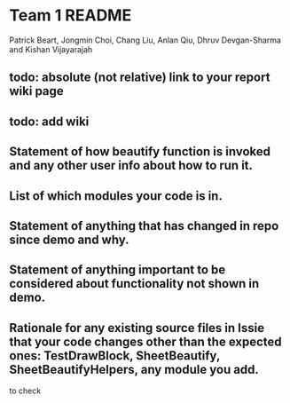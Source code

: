 # Team 1 README
Patrick Beart, Jongmin Choi, Chang Liu, Anlan Qiu, Dhruv Devgan-Sharma and Kishan Vijayarajah

## todo: absolute (not relative) link to your report wiki page

## todo: add wiki

## Statement of how beautify function is invoked and any other user info about how to run it.

## List of which modules your code is in.

## Statement of anything that has changed in repo since demo and why.

## Statement of anything important to be considered about functionality not shown in demo.

## Rationale for any existing source files in Issie that your code changes other than the expected ones: TestDrawBlock, SheetBeautify, SheetBeautifyHelpers, any module you add.
to check